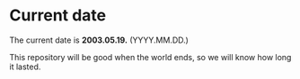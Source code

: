 # Current date

The current date is **2003.05.19.** (YYYY.MM.DD.)

This repository will be good when the world ends, so we will know how long it lasted.
